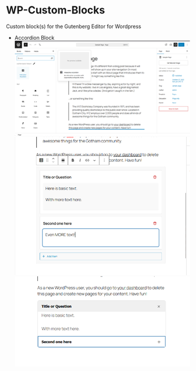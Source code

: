 # WP-Custom-Blocks
Custom block(s) for the Gutenberg Editor for Wordpress

- Accordion Block
![alt text](demo-img/admin-1.png)
![alt text](demo-img/admin-2.png)
![alt text](demo-img/frontend.png)